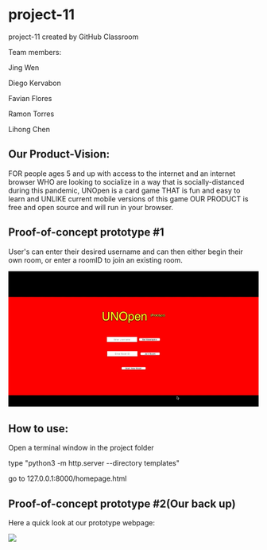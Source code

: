 # project-11
project-11 created by GitHub Classroom

Team members:

Jing Wen

Diego Kervabon

Favian Flores

Ramon Torres

Lihong Chen

## Our Product-Vision:
FOR people ages 5 and up with access to the internet and an internet browser WHO are looking to socialize in a way
that is socially-distanced during this pandemic, UNOpen is a card game THAT is fun and easy to learn and UNLIKE
current mobile versions of this game OUR PRODUCT is free and open source and will run in your browser.

## Proof-of-concept prototype #1
User's can enter their desired username and can then either begin their own room, or enter a roomID to join an existing room.

<img src="gifs/prototype.gif">

## How to use:
Open a terminal window in the project folder

type "python3 -m http.server --directory templates"

go to 127.0.0.1:8000/homepage.html


## Proof-of-concept prototype #2(Our back up)
Here a quick look at our prototype webpage:


<img src="http://g.recordit.co/uyKeg4AYc4.gif" width=250><br>
